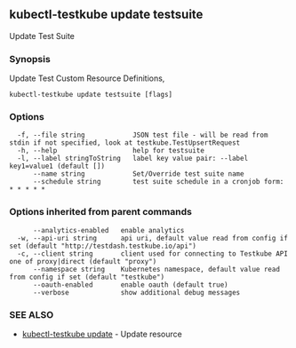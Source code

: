 ## kubectl-testkube update testsuite

Update Test Suite

### Synopsis

Update Test Custom Resource Definitions, 

```
kubectl-testkube update testsuite [flags]
```

### Options

```
  -f, --file string            JSON test file - will be read from stdin if not specified, look at testkube.TestUpsertRequest
  -h, --help                   help for testsuite
  -l, --label stringToString   label key value pair: --label key1=value1 (default [])
      --name string            Set/Override test suite name
      --schedule string        test suite schedule in a cronjob form: * * * * *
```

### Options inherited from parent commands

```
      --analytics-enabled   enable analytics
  -w, --api-uri string      api uri, default value read from config if set (default "http://testdash.testkube.io/api")
  -c, --client string       client used for connecting to Testkube API one of proxy|direct (default "proxy")
      --namespace string    Kubernetes namespace, default value read from config if set (default "testkube")
      --oauth-enabled       enable oauth (default true)
      --verbose             show additional debug messages
```

### SEE ALSO

* [kubectl-testkube update](kubectl-testkube_update.md)	 - Update resource

